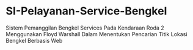 # SI-Pelayanan-Service-Bengkel
Sistem Pemanggilan Bengkel Services Pada Kendaraan Roda 2 Menggunakan Floyd Warshall Dalam Menentukan Pencarian Titik Lokasi Bengkel Berbasis Web
